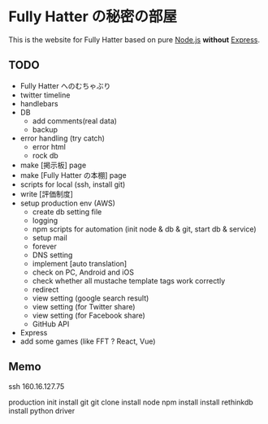
# Fully Hatter の秘密の部屋
This is the website for Fully Hatter based on pure [Node.js](https://nodejs.org) **without** [Express](https://expressjs.com/).


## TODO
- Fully Hatter へのむちゃぶり
- twitter timeline
- handlebars
- DB
    - add comments(real data)
    - backup
- error handling (try catch)
    - error html
    - rock db
- make [掲示板] page
- make [Fully Hatter の本棚] page
- scripts for local (ssh, install git)
- write [評価制度]
- setup production env (AWS)
    - create db setting file
    - logging
    - npm scripts for automation (init node & db & git, start db & service)
    - setup mail
    - forever
    - DNS setting
    - implement [auto translation]
    - check on PC, Android and iOS
    - check whether all mustache template tags work correctly
    - redirect
    - view setting (google search result)
    - view setting (for Twitter share)
    - view setting (for Facebook share)
    - GitHub API
- Express
- add some games (like FFT ? React, Vue)


## Memo
ssh 160.16.127.75

production init
    install git
    git clone
    install node
    npm install
    install rethinkdb
    install python driver
